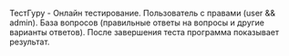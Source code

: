 ТестГуру - Онлайн тестирование. Пользователь с правами (user && admin). База вопросов (правильные ответы на вопросы и другие варианты ответов). После завершения теста программа показывает результат. 